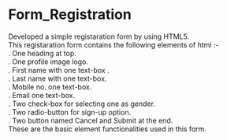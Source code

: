 # Form_Registration

Developed a simple registaration form by using HTML5. <br>
This registaration form contains the following elements of html :- <br>
. One heading at top.<br>
. One profile image logo.<br>
. First name with one text-box . <br>
. Last name with one text-box.<br>
. Mobile no. one text-box.<br>
. Email one text-box.<br>
. Two check-box for selecting one as gender.<br>
. Two radio-button for sign-up option.<br> 
. Two button named Cancel and Submit at the end.<br>
These are the basic element functionalities used in this form. 
